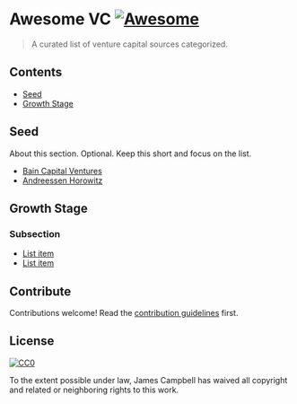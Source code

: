 # Awesome VC [![Awesome](https://awesome.re/badge.svg)](https://awesome.re)

> A curated list of venture capital sources categorized.


## Contents

- [Seed](#seed)
- [Growth Stage](#growth-stage)


## Seed

About this section. Optional. Keep this short and focus on the list.

- [Bain Capital Ventures](https://www.baincapitalventures.com/)
- [Andreessen Horowitz](https://a16z.com/)


## Growth Stage

### Subsection

- [List item](http://example.com)
- [List item](http://example.com)


## Contribute

Contributions welcome! Read the [contribution guidelines](contributing.md) first.


## License

[![CC0](https://mirrors.creativecommons.org/presskit/buttons/88x31/svg/cc-zero.svg)](https://creativecommons.org/publicdomain/zero/1.0)

To the extent possible under law, James Campbell has waived all copyright and
related or neighboring rights to this work.
